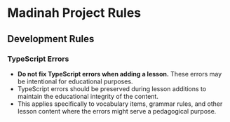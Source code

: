 # Madinah Project Rules

## Development Rules

### TypeScript Errors

- **Do not fix TypeScript errors when adding a lesson.** These errors may be intentional for educational purposes.
- TypeScript errors should be preserved during lesson additions to maintain the educational integrity of the content.
- This applies specifically to vocabulary items, grammar rules, and other lesson content where the errors might serve a pedagogical purpose.
